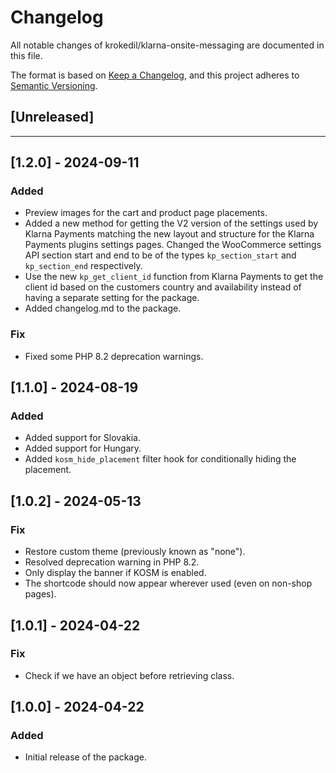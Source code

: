 # Changelog

All notable changes of krokedil/klarna-onsite-messaging are documented in this file.

The format is based on [Keep a Changelog](https://keepachangelog.com/en/1.0.0/),
and this project adheres to [Semantic Versioning](https://semver.org/spec/v2.0.0.html).

## [Unreleased]

------------------
## [1.2.0] - 2024-09-11
### Added

* Preview images for the cart and product page placements.
* Added a new method for getting the V2 version of the settings used by Klarna Payments matching the new layout and structure for the Klarna Payments plugins settings pages. Changed the WooCommerce settings API section start and end to be of the types `kp_section_start` and `kp_section_end` respectively.
* Use the new `kp_get_client_id` function from Klarna Payments to get the client id based on the customers country and availability instead of having a separate setting for the package.
* Added changelog.md to the package.

### Fix

* Fixed some PHP 8.2 deprecation warnings.

## [1.1.0] - 2024-08-19
### Added

* Added support for Slovakia.
* Added support for Hungary.
* Added `kosm_hide_placement` filter hook for conditionally hiding the placement.

## [1.0.2] - 2024-05-13
### Fix

* Restore custom theme (previously known as "none").
* Resolved deprecation warning in PHP 8.2.
* Only display the banner if KOSM is enabled.
* The shortcode should now appear wherever used (even on non-shop pages).


## [1.0.1] - 2024-04-22
### Fix

* Check if we have an object before retrieving class.

## [1.0.0] - 2024-04-22
### Added

* Initial release of the package.
